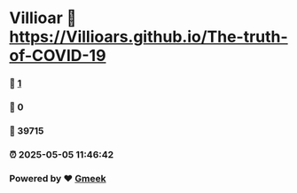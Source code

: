 # Villioar :link: https://Villioars.github.io/The-truth-of-COVID-19 
### :page_facing_up: [1](https://Villioars.github.io/The-truth-of-COVID-19/tag.html) 
### :speech_balloon: 0 
### :hibiscus: 39715 
### :alarm_clock: 2025-05-05 11:46:42 
### Powered by :heart: [Gmeek](https://github.com/Meekdai/Gmeek)
